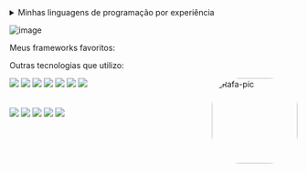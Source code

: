 <details>
  <summary>Minhas linguagens de programação por experiência</summary>
  
  * (**S**) Java e Kotlin
  * (**A**) Python e Typescript
  * (**B**) Javascript
  * (**C**) PHP e C
  * (**D**) C++
</details>

![image](https://user-images.githubusercontent.com/78219497/199262575-ffab36be-9427-4598-9a1b-5a1515791c03.png)

Meus frameworks favoritos:



Outras tecnologias que utilizo:

<div style="display: inline_block">
  
  ![](https://img.shields.io/badge/Spring-6DB33F?style=for-the-badge&logo=spring&logoColor=white)
![](https://img.shields.io/badge/Django-092E20?style=for-the-badge&logo=django&logoColor=white)
![](https://img.shields.io/badge/Node.js-43853D?style=for-the-badge&logo=node.js&logoColor=white)
![](https://img.shields.io/badge/Angular-DD0031?style=for-the-badge&logo=angular&logoColor=white)
![](https://img.shields.io/badge/Bootstrap-563D7C?style=for-the-badge&logo=bootstrap&logoColor=white)
![](https://img.shields.io/badge/React-20232A?style=for-the-badge&logo=react&logoColor=61DAFB)
![](https://img.shields.io/badge/Flutter-02569B?style=for-the-badge&logo=flutter&logoColor=white)
  <img align="right" alt="Rafa-pic" height="150" style="border-radius:50px;" src="https://user-images.githubusercontent.com/78219497/199267833-a957e802-21e8-4060-ace4-75a925083087.gif?width=676&height=676">
  

</div>

<div style="display: inline_block"><br>
  
  <img align="center" src="https://img.shields.io/badge/HTML5-E34F26?style=for-the-badge&logo=html5&logoColor=white">
  <img align="center" src="https://img.shields.io/badge/CSS3-1572B6?style=for-the-badge&logo=css3&logoColor=white">
  <img align="center" src="https://img.shields.io/badge/MySQL-00000F?style=for-the-badge&logo=mysql&logoColor=white">
  <img align="center" src="https://img.shields.io/badge/PostgreSQL-316192?style=for-the-badge&logo=postgresql&logoColor=white">
  <img align="center" src="https://img.shields.io/badge/MongoDB-4EA94B?style=for-the-badge&logo=mongodb&logoColor=white">
</div>
